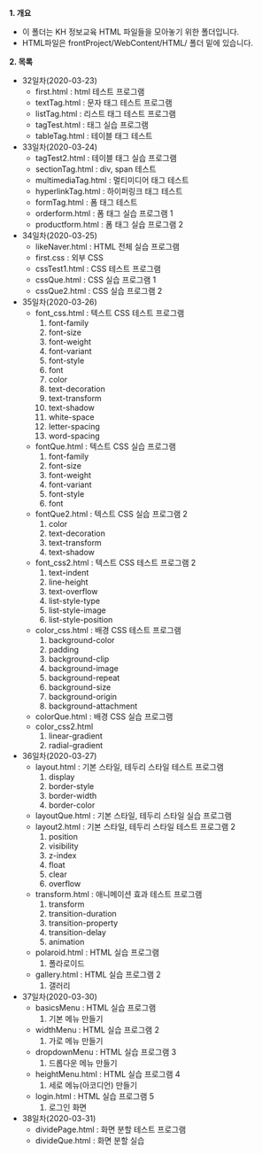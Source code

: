**1. 개요**
- 이 폴더는 KH 정보교육 HTML 파일들을 모아놓기 위한 폴더입니다.
- HTML파일은 frontProject/WebContent/HTML/ 폴더 밑에 있습니다.

**2. 목록**
- 32일차(2020-03-23)
  - first.html : html 테스트 프로그램
  - textTag.html : 문자 태그 테스트 프로그램
  - listTag.html : 리스트 태그 테스트 프로그램
  - tagTest.html : 태그 실습 프로그램
  - tableTag.html : 테이블 태그 테스트 
- 33일차(2020-03-24)
  - tagTest2.html : 테이블 태그 실습 프로그램
  - sectionTag.html : div, span 테스트
  - multimediaTag.html : 멀티미디어 태그 테스트
  - hyperlinkTag.html : 하이퍼링크 태그 테스트
  - formTag.html : 폼 태그 테스트
  - orderform.html : 폼 태그 실습 프로그램 1
  - productform.html : 폼 태그 실습 프로그램 2
- 34일차(2020-03-25)
  - likeNaver.html : HTML 전체 실습 프로그램
  - first.css : 외부 CSS
  - cssTest1.html : CSS 테스트 프로그램
  - cssQue.html : CSS 실습 프로그램 1
  - cssQue2.html : CSS 실습 프로그램 2
- 35일차(2020-03-26)
  - font_css.html : 텍스트 CSS 테스트 프로그램
    1. font-family
    2. font-size
    3. font-weight
    4. font-variant
    5. font-style
    6. font
    7. color
    8. text-decoration
    9. text-transform
    10. text-shadow
    11. white-space
    12. letter-spacing
    13. word-spacing
  - fontQue.html : 텍스트 CSS 실습 프로그램
    1. font-family
    2. font-size
    3. font-weight
    4. font-variant
    5. font-style
    6. font
  - fontQue2.html : 텍스트 CSS 실습 프로그램 2
    1. color
    2. text-decoration
    3. text-transform
    4. text-shadow
  - font_css2.html : 텍스트 CSS 테스트 프로그램 2
    1. text-indent
    2. line-height
    3. text-overflow
    4. list-style-type
    5. list-style-image
    6. list-style-position
  - color_css.html : 배경 CSS 테스트 프로그램
    1. background-color
    2. padding
    3. background-clip
    4. background-image
    5. background-repeat
    6. background-size
    7. background-origin
    8. background-attachment
  - colorQue.html : 배경 CSS 실습 프로그램
  - color_css2.html
    1. linear-gradient
    2. radial-gradient
- 36일차(2020-03-27)
  - layout.html : 기본 스타일, 테두리 스타일 테스트 프로그램
    1. display
    2. border-style
    3. border-width
    4. border-color
  - layoutQue.html : 기본 스타일, 테두리 스타일 실습 프로그램
  - layout2.html : 기본 스타일, 테두리 스타일 테스트 프로그램 2
    1. position
    2. visibility
    3. z-index
    4. float
    5. clear
    6. overflow
  - transform.html : 애니메이션 효과 테스트 프로그램
    1. transform
    2. transition-duration
    3. transition-property
    4. transition-delay
    5. animation
  - polaroid.html : HTML 실습 프로그램
    1. 폴라로이드
  - gallery.html : HTML 실습 프로그램 2
    1. 갤러리
- 37일차(2020-03-30)
  - basicsMenu : HTML 실습 프로그램
    1. 기본 메뉴 만들기
  - widthMenu : HTML 실습 프로그램 2
    1. 가로 메뉴 만들기
  - dropdownMenu : HTML 실습 프로그램 3
    1. 드롭다운 메뉴 만들기
  - heightMenu.html : HTML 실습 프로그램 4
    1. 세로 메뉴(아코디언) 만들기
  - login.html : HTML 실습 프로그램 5
    1. 로그인 화면 
- 38일차(2020-03-31)
  - dividePage.html : 화면 분할 테스트 프로그램
  - divideQue.html : 화면 분할 실습 
